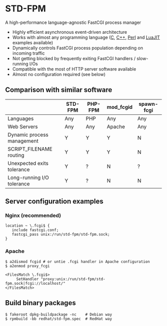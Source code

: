 STD-FPM
=============
A high-performance language-agnostic FastCGI process manager
* Highly efficient asynchronous event-driven architecture
* Works with almost any programming language ([C](/examples/c/), [C++](/examples/c++/), [Perl](/examples/perl/) and [LuaJIT](/examples/luajit/) examples available)
* Dynamically controls FastCGI process population depending on incoming traffic
* Not getting blocked by frequently exiting FastCGI handlers / slow-running I/Os
* Compatible with the most of HTTP server software available
* Almost no configuration required (see below)

## Comparison with similar software
|                            | STD-FPM | PHP-FPM | mod_fcgid | spawn-fcgi |
| -------------------------- | ------- | ------- | --------- | -----------|
| Languages                  | Any     | PHP     | Any       | Any        |
| Web Servers                | Any     | Any     | Apache    | Any        |
| Dynamic process management | Y       | Y       | Y         | N          |
| SCRIPT_FILENAME routing    | Y       | Y       | Y         | N          |
| Unexpected exits tolerance | Y       | ?       | N         | ?          |
| Long-running I/O tolerance | Y       | ?       | N         | N          |

## Server configuration examples
### Nginx (recommended)
```nohighlight
location ~ \.fcgi$ {
   include fastcgi.conf;
   fastcgi_pass unix:/run/std-fpm/std-fpm.sock;
}
```
### Apache
```nohighlight
$ a2dismod fcgid # or untie .fcgi handler in Apache configuration
$ a2enmod proxy_fcgi
```
```nohighlight
<FilesMatch \.fcgi$>
     SetHandler "proxy:unix:/run/std-fpm/std-fpm.sock|fcgi://localhost/"
</FilesMatch>
```
## Build binary packages
```nohighlight
$ fakeroot dpkg-buildpackage -nc    # Debian way
$ rpmbuild -bb redhat/std-fpm.spec  # RedHat way
```
